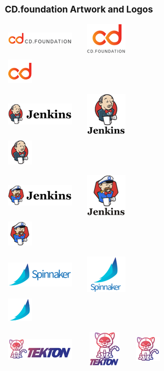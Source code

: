 # CD.foundation Artwork and Logos

<img src="/cdf/horizontal/color/cdf-horizontal-color.png" width="200" style="display:inline;vertical-align:middle;padding:2%">      &nbsp;  &nbsp;  &nbsp; <img src="/cdf/stacked/color/cdf-stacked-color.png" width="120" style="display:inline;vertical-align:middle;padding:2%">&nbsp;  &nbsp;  &nbsp; <img src="/cdf/icon/color/cdf-icon-color.png" width="75" style="display:inline;vertical-align:middle;padding:2%">

<img src="/jenkins/horizontal/color/jenkins-horizontal-color.png" width="200" style="display:inline;vertical-align:middle;padding:2%">      &nbsp;  &nbsp;  &nbsp; <img src="/jenkins/stacked/color/jenkins-stacked-color.png" width="120" style="display:inline;vertical-align:middle;padding:2%">&nbsp;  &nbsp;  &nbsp; <img src="/jenkins/icon/color/jenkins-icon-color.png" width="75" style="display:inline;vertical-align:middle;padding:2%">

<img src="/jenkinsx/horizontal/color/jenkinsx-horizontal-color.png" width="200" style="display:inline;vertical-align:middle;padding:2%">      &nbsp;  &nbsp;  &nbsp; <img src="/jenkinsx/stacked/color/jenkinsx-stacked-color.png" width="120" style="display:inline;vertical-align:middle;padding:2%">&nbsp;  &nbsp;  &nbsp; <img src="/jenkinsx/icon/color/jenkinsx-icon-color.png" width="75" style="display:inline;vertical-align:middle;padding:2%">

<img src="/spinnaker/horizontal/color/spinnaker-horizontal-color.png" width="200" style="display:inline;vertical-align:middle;padding:2%">      &nbsp;  &nbsp;  &nbsp; <img src="/spinnaker/stacked/color/spinnaker-stacked-color.png" width="120" style="display:inline;vertical-align:middle;padding:2%">&nbsp;  &nbsp;  &nbsp; <img src="/spinnaker/icon/color/spinnaker-icon-color.png" width="75" style="display:inline;vertical-align:middle;padding:2%">

<img src="/tekton/horizontal/color/tekton-horizontal-color.png" width="200" style="display:inline;vertical-align:middle;padding:2%">      &nbsp;  &nbsp;  &nbsp; &nbsp;  <img src="/tekton/stacked/color/tekton-stacked-color.png" width="95" style="display:inline;vertical-align:middle;padding:2%">&nbsp;  &nbsp;  &nbsp; &nbsp;  <img src="/tekton/icon/color/tekton-icon-color.png" width="75" style="display:inline;vertical-align:middle;padding:2%">
